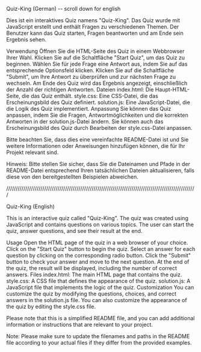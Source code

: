 Quiz-King (German) -- scroll down for english

Dies ist ein interaktives Quiz namens "Quiz-King". Das Quiz wurde mit JavaScript erstellt und enthält Fragen zu verschiedenen Themen. Der Benutzer kann das Quiz starten, Fragen beantworten und am Ende sein Ergebnis sehen.

Verwendung
Öffnen Sie die HTML-Seite des Quiz in einem Webbrowser Ihrer Wahl.
Klicken Sie auf die Schaltfläche "Start Quiz", um das Quiz zu beginnen.
Wählen Sie für jede Frage eine Antwort aus, indem Sie auf das entsprechende Optionsfeld klicken.
Klicken Sie auf die Schaltfläche "Submit", um Ihre Antwort zu überprüfen und zur nächsten Frage zu wechseln.
Am Ende des Quiz wird das Ergebnis angezeigt, einschließlich der Anzahl der richtigen Antworten.
Dateien
index.html: Die Haupt-HTML-Seite, die das Quiz enthält.
style.css: Eine CSS-Datei, die das Erscheinungsbild des Quiz definiert.
solution.js: Eine JavaScript-Datei, die die Logik des Quiz implementiert.
Anpassung
Sie können das Quiz anpassen, indem Sie die Fragen, Antwortmöglichkeiten und die korrekten Antworten in der solution.js-Datei ändern. Sie können auch das Erscheinungsbild des Quiz durch Bearbeiten der style.css-Datei anpassen.

Bitte beachten Sie, dass dies eine vereinfachte README-Datei ist und Sie weitere Informationen oder Anweisungen hinzufügen können, die für Ihr Projekt relevant sind.

Hinweis: Bitte stellen Sie sicher, dass Sie die Dateinamen und Pfade in der README-Datei entsprechend Ihren tatsächlichen Dateien aktualisieren, falls diese von den bereitgestellten Beispielen abweichen.

////////////////////////////////////////////////////////////////////////////////////////////////////

Quiz-King (English)

This is an interactive quiz called "Quiz-King". The quiz was created using JavaScript and contains questions on various topics. The user can start the quiz, answer questions, and see their result at the end.

Usage
Open the HTML page of the quiz in a web browser of your choice.
Click on the "Start Quiz" button to begin the quiz.
Select an answer for each question by clicking on the corresponding radio button.
Click the "Submit" button to check your answer and move to the next question.
At the end of the quiz, the result will be displayed, including the number of correct answers.
Files
index.html: The main HTML page that contains the quiz.
style.css: A CSS file that defines the appearance of the quiz.
solution.js: A JavaScript file that implements the logic of the quiz.
Customization
You can customize the quiz by modifying the questions, choices, and correct answers in the solution.js file. You can also customize the appearance of the quiz by editing the style.css file.

Please note that this is a simplified README file, and you can add additional information or instructions that are relevant to your project.

Note: Please make sure to update the filenames and paths in the README file according to your actual files if they differ from the provided examples.
